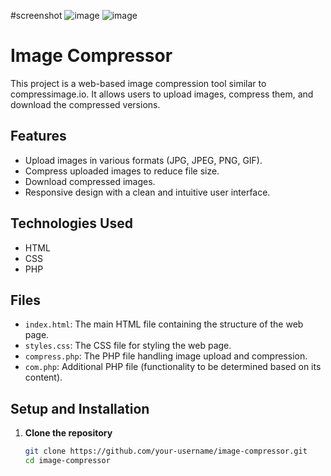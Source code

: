 #screenshot
![image](https://github.com/Naman1995jain/Compress-tool/assets/131385927/0a7993e5-83b0-468a-82a2-8f05c7f571e6)
![image](https://github.com/Naman1995jain/Compress-tool/assets/131385927/aeb97131-5cf4-4b56-b5e9-1a71529bf1d8)



# Image Compressor

This project is a web-based image compression tool similar to compressimage.io. It allows users to upload images, compress them, and download the compressed versions.

## Features

- Upload images in various formats (JPG, JPEG, PNG, GIF).
- Compress uploaded images to reduce file size.
- Download compressed images.
- Responsive design with a clean and intuitive user interface.

## Technologies Used

- HTML
- CSS
- PHP

## Files

- `index.html`: The main HTML file containing the structure of the web page.
- `styles.css`: The CSS file for styling the web page.
- `compress.php`: The PHP file handling image upload and compression.
- `com.php`: Additional PHP file (functionality to be determined based on its content).

## Setup and Installation

1. **Clone the repository**

   ```bash
   git clone https://github.com/your-username/image-compressor.git
   cd image-compressor
